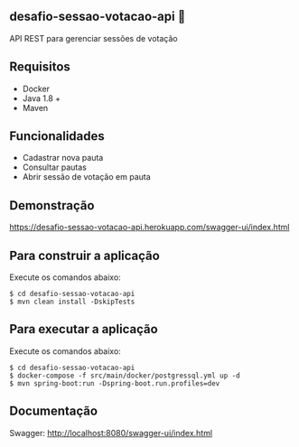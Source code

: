 desafio-sessao-votacao-api :construction:
------------------------

API REST para gerenciar sessões de votação

Requisitos
------------------------

- Docker
- Java 1.8 +
- Maven

Funcionalidades
------------------------

- Cadastrar nova pauta
- Consultar pautas
- Abrir sessão de votação em pauta

Demonstração
------------------------

<https://desafio-sessao-votacao-api.herokuapp.com/swagger-ui/index.html>


Para construir a aplicação
------------------------

Execute os comandos abaixo:

	$ cd desafio-sessao-votacao-api
	$ mvn clean install -DskipTests

Para executar a aplicação
------------------------

Execute os comandos abaixo:

	$ cd desafio-sessao-votacao-api
	$ docker-compose -f src/main/docker/postgressql.yml up -d
	$ mvn spring-boot:run -Dspring-boot.run.profiles=dev

Documentação
------------------------

Swagger: <http://localhost:8080/swagger-ui/index.html>
